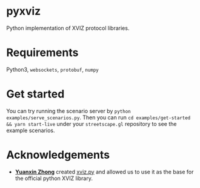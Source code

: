 # pyxviz

Python implementation of XVIZ protocol libraries.

# Requirements

Python3, `websockets`, `protobuf`, `numpy`

# Get started

You can try running the scenario server by `python examples/serve_scenarios.py`. Then you can run `cd examples/get-started && yarn start-live` under your `streetscape.gl` repository to see the example scenarios.

# Acknowledgements

 * **[Yuanxin Zhong](https://github.com/cmpute)** created [xviz.py](https://github.com/cmpute/xviz.py) and allowed us to use it as the base for the official python XVIZ library.
